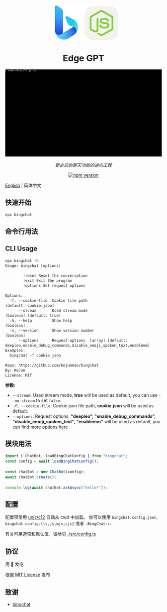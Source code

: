 <div align="center">

[![Bing](./assets/bing.svg)][bing-href]
[![Bing](./assets/node.svg)][node-href]

# Edge GPT

![](./assets/demo.gif)

_新必应的聊天功能的逆向工程_

[![npm version][npm-version-src]][npm-version-href]

</div>

[English](./README.md) | 简体中文

## 快速开始

```shell
npx bingchat
```

## 命令行用法

## CLI Usage

```shell
npx bingchat -h
Usage: bingchat [options]

        !reset Reset the conversation
        !exit Exit the program
        !options Set request options

Options:
  -f, --cookie-file  Cookie file path                                                          [default: cookie.json]
      --stream       Used stream mode                                                       [boolean] [default: true]
  -h, --help         Show help                                                                              [boolean]
  -v, --version      Show version number                                                                    [boolean]
      --options      Request options  [array] [default: deepleo,enable_debug_commands,disable_emoji_spoken_text,enablemm]
Examples:
  bingchat -f cookie.json

Repo: https://github.com/kejunmao/bingchat
By: KeJun
License: MIT
```

**参数:**

- `--stream`: Used stream mode, **true** will be used as default, you can use `--no-stream` to set `false`.
- `-f, --cookie-file`: Cookie json file path, **cookie.json** will be used as default.
- `--options`: Request options, **"deepleo", "enable_debug_commands", "disable_emoji_spoken_text", "enablemm"** will be used as default, you can find more options [here](./src/types.ts)

## 模块用法

```ts
import { ChatBot, loadBingChatConfig } from "bingchat";
const config = await loadBingChatConfig();

const chatBot = new ChatBot(config);
await chatBot.create();

console.log(await chatBot.askAsync("hello!"));
```

## 配置

配置项使用 [unjs/c12](https://github.com/unjs/c12) 自动从 cwd 中加载。 你可以使用 `bingchat.config.json`, `bingchat.config.{ts,js,mjs,cjs}` 或者 `.BingChatrc`.

有关可用选项和默认值，请参见 [./src/config.ts](./src/config.ts)

## 协议

用 💛 发电

根据 [MIT License](./LICENSE) 发布

## 致谢

- [bingchat](https://github.com/acheong08/bingchat/)

<!-- Badges -->

[npm-version-src]: https://img.shields.io/npm/v/bingchat?style=flat-square
[npm-version-href]: https://npmjs.com/package/bingchat
[bing-href]: https://www.bing.com/search?q=Bing+AI&showconv=1
[node-href]: https://nodejs.org
